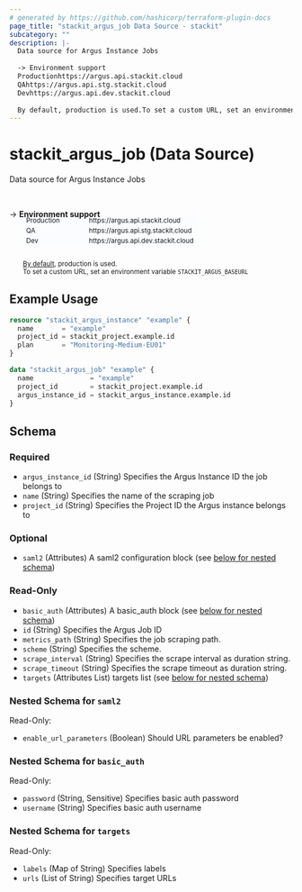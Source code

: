 ```yaml
---
# generated by https://github.com/hashicorp/terraform-plugin-docs
page_title: "stackit_argus_job Data Source - stackit"
subcategory: ""
description: |-
  Data source for Argus Instance Jobs
  
  -> Environment support
  Productionhttps://argus.api.stackit.cloud
  QAhttps://argus.api.stg.stackit.cloud
  Devhttps://argus.api.dev.stackit.cloud
  
  By default, production is used.To set a custom URL, set an environment variable STACKITARGUSBASEURL
---
```


# stackit_argus_job (Data Source)

Data source for Argus Instance Jobs

<br />

-> __Environment support__<br /><table style='border-collapse: separate; border-spacing: 0px; margin-top:-20px; margin-left: 24px; font-size: smaller;'>
<tr><td style='width: 100px; background: #fbfcff; border: none;'>Production</td><td style='background: #fbfcff; border: none;'>https://argus.api.stackit.cloud</td></tr>
<tr><td style='background: #fbfcff; border: none;'>QA</td><td style='background: #fbfcff; border: none;'>https://argus.api.stg.stackit.cloud</td></tr>
<tr><td style='background: #fbfcff; border: none;'>Dev</td><td style='background: #fbfcff; border: none;'>https://argus.api.dev.stackit.cloud</td></tr>
</table><br />
<small style='margin-left: 24px; margin-top: -5px; display: inline-block;'><a href="https://registry.terraform.io/providers/SchwarzIT/stackit/latest/docs#environment">By default</a>, production is used.<br />To set a custom URL, set an environment variable <code>STACKIT_ARGUS_BASEURL</code></small>

## Example Usage

```terraform
resource "stackit_argus_instance" "example" {
  name       = "example"
  project_id = stackit_project.example.id
  plan       = "Monitoring-Medium-EU01"
}

data "stackit_argus_job" "example" {
  name              = "example"
  project_id        = stackit_project.example.id
  argus_instance_id = stackit_argus_instance.example.id
}
```

<!-- schema generated by tfplugindocs -->
## Schema

### Required

- `argus_instance_id` (String) Specifies the Argus Instance ID the job belongs to
- `name` (String) Specifies the name of the scraping job
- `project_id` (String) Specifies the Project ID the Argus instance belongs to

### Optional

- `saml2` (Attributes) A saml2 configuration block (see [below for nested schema](#nestedatt--saml2))

### Read-Only

- `basic_auth` (Attributes) A basic_auth block (see [below for nested schema](#nestedatt--basic_auth))
- `id` (String) Specifies the Argus Job ID
- `metrics_path` (String) Specifies the job scraping path.
- `scheme` (String) Specifies the scheme.
- `scrape_interval` (String) Specifies the scrape interval as duration string.
- `scrape_timeout` (String) Specifies the scrape timeout as duration string.
- `targets` (Attributes List) targets list (see [below for nested schema](#nestedatt--targets))

<a id="nestedatt--saml2"></a>
### Nested Schema for `saml2`

Read-Only:

- `enable_url_parameters` (Boolean) Should URL parameters be enabled?


<a id="nestedatt--basic_auth"></a>
### Nested Schema for `basic_auth`

Read-Only:

- `password` (String, Sensitive) Specifies basic auth password
- `username` (String) Specifies basic auth username


<a id="nestedatt--targets"></a>
### Nested Schema for `targets`

Read-Only:

- `labels` (Map of String) Specifies labels
- `urls` (List of String) Specifies target URLs


